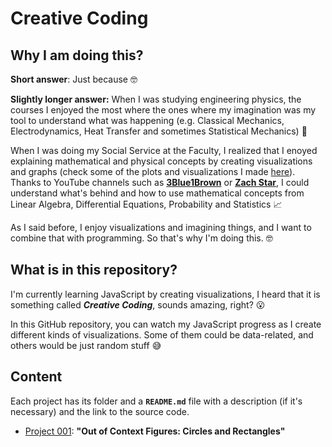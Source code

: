 # Creative Coding

## Why I am doing this?
**Short answer**: Just because :nerd_face:

**Slightly longer answer:** When I was studying engineering physics, the courses I enjoyed the most where the 
ones where my imagination was my tool to understand what was happening (e.g. Classical Mechanics, 
Electrodynamics, Heat Transfer and sometimes Statistical Mechanics) :thought_balloon:

When I was doing my Social Service at the Faculty, I realized that I enoyed explaining mathematical and 
physical concepts by creating visualizations and graphs (check some of the plots and visualizations I made 
[here](https://github.com/isaacarroyov/ss_plots)). Thanks to YouTube channels such as 
[**3Blue1Brown**](https://www.youtube.com/c/3blue1brown) or 
[**Zach Star**](https://www.youtube.com/c/zachstar), I could understand what's behind and how to use mathematical 
concepts from Linear Algebra, Differential Equations, Probability and Statistics :chart_with_upwards_trend:

As I said before, I enjoy visualizations and imagining things, and I want to combine that with programming. 
So that's why I'm doing this. :nerd_face:

## What is in this repository?
I'm currently learning JavaScript by creating visualizations, I heard that it is something called 
_**Creative Coding**_, sounds amazing, right? :open_mouth:

In this GitHub repository, you can watch my JavaScript progress as I create different kinds of visualizations. 
Some of them could be data-related, and others would be just random stuff :sweat_smile:

## Content
Each project has its folder and a **`README.md`** file with a description (if it's necessary) and the link 
to the source code.

* [Project 001](https://github.com/isaacarroyov/creative_coding/tree/main/projects/001): 
**"Out of Context Figures: Circles and Rectangles"**
